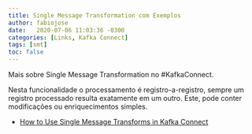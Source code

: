 ```yaml
---
title: Single Message Transformation com Exemplos
author: fabiojose
date:   2020-07-06 11:03:36 -0300
categories: [Links, Kafka Connect]
tags: [smt]
toc: false
---
```


Mais sobre Single Message Transformation no #KafkaConnect.

Nesta funcionalidade o processamento é registro-a-registro, sempre um registro processado resulta exatamente em um outro. Este, pode conter modificações ou enriquecimentos simples.

- [How to Use Single Message Transforms in Kafka Connect](https://www.confluent.io/blog/kafka-connect-single-message-transformation-tutorial-with-examples/)